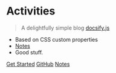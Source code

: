 # Activities

> A delightfully simple blog [docsify.js](https://docsify.js.org)

- Based on CSS custom properties
- [Notes](https://slimtux.github.io/School/#/notes/subjects.md)
- Good stuff.

[Get Started](https://github.com/SlimTux/School) 
[GitHub](https://github.com/SlimTux/School)
[Notes](https://slimtux.github.io/School/#/notes/subjects.md)

